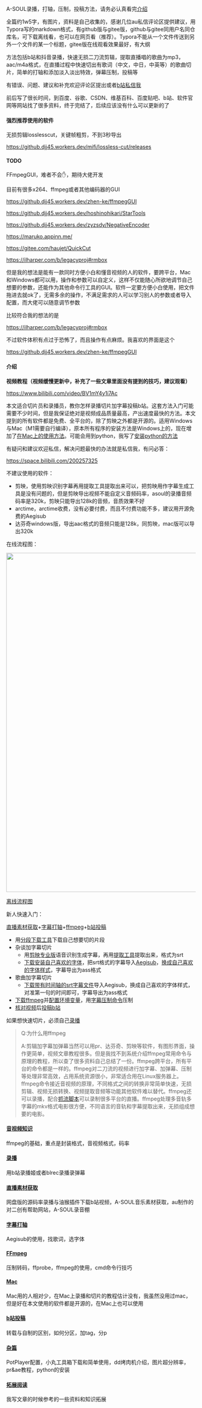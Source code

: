 A-SOUL录播，打轴，压制，投稿方法，请务必认真看完[介绍](#介绍)

全篇约1w5字，有图片，资料是自己收集的，感谢几位au私信评论区提供建议，用Typora写的markdown格式，有github版与gitee版，github与gitee同用户名同仓库名，可下载离线看，也可以在网页看（推荐）。Typora不能从一个文件传送到另外一个文件的某一个标题，gitee版在线观看效果最好，有大纲

方法包括b站和抖音录播，快速无损二刀流剪辑，提取直播唱的歌曲为mp3，aac/m4a格式，在直播过程中快速切出有歌词（中文，中日，中英等）的歌曲切片，简单的打轴和添加淡入淡出特效，弹幕压制，投稿等

有错误、问题、建议和补充欢迎评论区提出或者[b站私信我](https://space.bilibili.com/200257325/)

前后写了很长时间，到百度、谷歌、CSDN、维基百科、百度贴吧、b站、软件官网等网站找了很多资料，终于完结了，后续应该没有什么可以更新的了

#### 强烈推荐使用的软件

无损剪辑losslesscut，关键帧粗剪，不到3秒导出

https://github.djj45.workers.dev/mifi/lossless-cut/releases

#### TODO

FFmpegGUI，难者不会:hand:，期待大佬开发

目前有很多x264、ffmpeg或者其他编码器的GUI

https://github.djj45.workers.dev/zhen-ke/ffmpegGUI

https://github.djj45.workers.dev/hoshinohikari/StarTools

https://github.djj45.workers.dev/zyzsdy/NegativeEncoder

https://maruko.appinn.me/

https://gitee.com/haujet/QuickCut

https://ilharper.com/b/legacyproj#rmbox

但是我的想法是能有一款同时方便小白和懂音视频的人的软件，要跨平台，Mac和Windows都可以用，操作和参数可以自定义，这样不仅能随心所欲地调节自己想要的参数，还能作为其他命令行工具的GUI。软件一定要方便小白使用，把文件拖进去就ok了，无需多余的操作，不满足需求的人可以学习别人的参数或者导入配置，而大佬可以随意调节参数

比较符合我的想法的是

https://ilharper.com/b/legacyproj#rmbox

不过软件体积有点过于恐怖了，而且操作有点麻烦。我喜欢的界面是这个

https://github.djj45.workers.dev/zhen-ke/ffmpegGUI

#### 介绍

**视频教程（视频缓慢更新中，补充了一些文章里面没有提到的技巧，建议观看）**

https://www.bilibili.com/video/BV1mY4y1i7Ac

本文适合切片员和录播员，教你怎样录播切片加字幕投稿b站。这套方法入门可能需要不少时间，但是我保证绝对是视频成品质量最高，产出速度最快的方法。本文提到的所有软件都是免费、全平台的，除了剪映之外都是开源的。适用Windows与Mac（M1需要自行编译），原本所有程序的安装方法是Windows上的，现在增加了[在Mac上的使用方法](./mac.md)。可能会用到python，我写了[安装python的方法](./杂篇.md#python)

有疑问和建议欢迎私信，解决问题最快的办法就是私信我，有问必答：

https://space.bilibili.com/200257325

不建议使用的软件：

- 剪映，使用剪映识别字幕再用提取工具提取出来可以，把剪映用作字幕生成工具是没有问题的，但是剪映导出视频不能自定义音频码率，asoul的录播音频码率是320k，剪映只能导出128k的音频，音质效果不好
- arctime，arctime收费，没有必要付费，而且不付费功能不多，建议用开源免费的Aegisub
- 达芬奇windows版，导出aac格式的音频只能是128k，同剪映，mac版可以导出320k

在线流程图：

<img src="https://cdn.jsdelivr.net/gh/djj45/asoul@master/picture/asoul.svg" width=900 />

[离线流程图](./picture/asoul.svg)

新人快速入门：

[直播素材获取](./直播素材获取.md)+[字幕打轴](./字幕打轴.md)+[ffmpeg](./ffmpeg.md)+[b站投稿](./b站投稿.md)

- 用[分段下载工具](./直播素材获取.md#原画录播片段下载)下载自己想要切的片段
- 杂谈加字幕切片
  - 用[剪映专业版](https://lv.ulikecam.com/)语音识别生成字幕，再用[提取工具](./字幕打轴.md#自动生成字幕)提取出来，格式为srt
  - [下载安装自己喜欢的字体](./字幕打轴.md#字体)，把srt格式的字幕导入[Aegisub](./字幕打轴.md#下载)，[换成自己喜欢的字体样式](./字幕打轴.md#设置字幕样式)，字幕导出为ass格式
- 歌曲加字幕切片
  - [下载带有时间轴的srt字幕文件](./字幕打轴.md#LRC歌词)导入Aegisub，换成自己喜欢的字体样式，对准第一句的时间即可，字幕导出为ass格式
- [下载ffmpeg](./ffmpeg.md#ffmpeg下载及配置)并[配置环境变量](./ffmpeg.md#配置环境变量)，用[字幕压制命令](./ffmpeg.md#字幕压制)压制
- [核对视频](./ffmpeg.md#ffprobe的使用)后[投稿b站](./b站投稿.md)

如果想快速切片，必须自己[录播](./录播.md)

> Q:为什么用ffmpeg
>
> A:剪辑加字幕加弹幕当然可以用pr、达芬奇、剪映等软件，有图形界面，操作更简单，视频文章教程很多。但是我找不到系统介绍ffmpeg常用命令与原理的教程，所以查了很多资料自己总结了一份。ffmpeg跨平台，所有平台的命令都是一样的。ffmpeg对二刀流的视频进行加字幕、加弹幕、压制等处理非常高效，占用系统资源很小，非常适合用在Linux服务器上。ffmpeg命令接近音视频的原理，不同格式之间的转换非常简单快速，无损剪辑、视频无损转换、视频提取音频等功能其他软件难以替代。ffmpeg还可以录播，配合[抓流脚本](https://github.djj45.workers.dev/wbt5/real-url)可以录制很多平台的直播。ffmpeg处理多音轨多字幕的mkv格式电影很方便，不同语言的音轨和字幕提取出来，无损组成想要的电影。

#### [音视频知识](./音视频知识.md)

ffmpeg的基础，重点是封装格式，音视频格式，码率

#### [录播](./录播.md)

用b站录播姬或者blrec录播录弹幕

#### [直播素材获取](./直播素材获取.md)

网盘版的源码率录播与油猴插件下载b站视频，A-SOUL音乐素材获取，au制作的对二创有帮助网站，A-SOUL录音棚

#### [字幕打轴](./字幕打轴.md)

Aegisub的使用，找歌词，选字体

#### [FFmpeg](./ffmpeg.md)

压制转码，ffprobe，ffmpeg的使用，cmd命令行技巧

#### [Mac](./mac.md)

Mac用的人相对少，在Mac上录播和切片的教程估计没有，我虽然没用过mac，但是好在本文使用的软件都是开源的，在Mac上也可以使用

#### [b站投稿](./b站投稿.md)

转载与自制的区别，如何分区，加tag，分p

#### [杂篇](./杂篇.md)

PotPlayer配置，小丸工具箱下载和简单使用，dd烤肉机介绍，图片超分辨率，pr&ae教程，python的安装

#### [拓展阅读](./拓展阅读.md)

我写文章的时候参考的一些资料和知识拓展